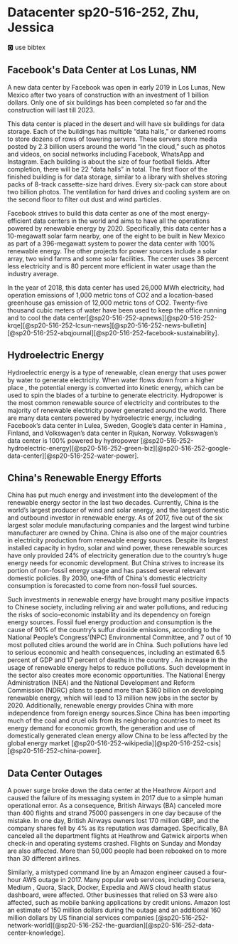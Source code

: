 # Datacenter sp20-516-252, Zhu, Jessica

:o2: use bibtex

## Facebook's Data Center at Los Lunas, NM 
 
A new data center by Facebook was open in early 2019 in Los Lunas, New Mexico after two years of construction with an investment of 1 billion dollars. Only one of six buildings has been completed so far and the construction will last till 2023.

This data center is placed in the desert and will have six buildings for data storage. Each of the buildings has multiple “data halls,” or darkened rooms to store dozens of rows of towering servers. These servers store media posted by 2.3 billion users around the world “in the cloud,” such as photos and videos, on social networks including Facebook, WhatsApp and Instagram. Each building is about the size of four football fields. After completion, there will be 22 “data halls” in total. The first floor of the finished building is for data storage, similar to a library with shelves storing packs of 8-track cassette-size hard drives. Every six-pack can store about two billion photos. The ventilation for hard drives and cooling system are on the second floor to filter out dust and wind particles.

Facebook strives to build this data center as one of the most energy-efficient data centers in the world and aims to have all the operations powered by renewable energy by 2020. Specifically, this data center has a 10-megawatt solar farm nearby, one of the eight to be built in New Mexico as part of a 396-megawatt system to power the data center with 100% renewable energy. The other projects for power sources include a solar array, two wind farms and some solar facilities. The center uses 38 percent less electricity and is 80 percent more efficient in water usage than the industry average.

In the year of 2018, this data center has used 26,000 MWh electricity, had
 operation emissions of 1,000 metric tons of CO2 and a location-based
  greenhouse gas emission of 12,000 metric tons of CO2. Twenty-five thousand
   cubic meters of water have been used to keep the office running and to
    cool the data center[@sp20-516-252-apnews][@sp20-516-252-krqe][@sp20-516-252-lcsun-news][@sp20-516-252-news-bulletin][@sp20-516-252-abqjournal][@sp20-516-252-facebook-sustainability].

## Hydroelectric Energy

Hydroelectric energy is a type of renewable, clean energy that uses power by
 water to generate electricity. When water flows down from a higher place
 , the potential energy is converted into kinetic energy, which can be used
  to spin the blades of a turbine to generate electricity. Hydropower is the
   most common renewable source of electricity and contributes to the
    majority of renewable electricity power generated around the world. There
     are many data centers powered by hydroelectric energy, including
      Facebook’s data center in Lulea, Sweden, Google’s data center in Hamina
      , Finland, and Volkswagen’s data center in Rjukan, Norway. Volkswagen’s
       data center is 100% powered by hydropower [@sp20-516-252-hydroelectric-energy][@sp20-516-252-green-biz][@sp20-516-252-google-data-center][@sp20-516-252-water-power].

## China's Renewable Energy Efforts

China has put much energy and investment into the development of the renewable energy sector in the last two decades. Currently, China is the world’s largest producer of wind and solar energy, and the largest domestic and outbound investor in renewable energy. As of 2017, five out of the six largest solar module manufacturing companies and the largest wind turbine manufacturer are owned by China. China is also one of the major countries in electricity production from renewable energy sources. Despite its largest installed capacity in hydro, solar and wind power, these renewable sources have only provided 24% of electricity generation due to the country’s huge energy needs for economic development. But China strives to increase its portion of non-fossil energy usage and has passed several relevant domestic policies.
By 2030, one-fifth of China's domestic electricity consumption is forecasted to come from non-fossil fuel sources.

Such investments in renewable energy have brought many positive impacts to
 Chinese society, including reliving air and water pollutions, and reducing
  the risks of socio-economic instability and its dependency on foreign
   energy sources. Fossil fuel energy production and consumption is the cause
    of 90% of the country’s sulfur dioxide emissions, according to the
     National People’s Congress’(NPC) Environmental Committee, and 7 out of
      10 most polluted cities around the world are in China. Such pollutions
       have led to serious economic and health consequences, including an
        estimated 6.5 percent of GDP and 17 percent of deaths in the country
        . An increase in the usage of renewable energy helps to reduce
         pollutions. Such development in the sector also creates more economic opportunities. The National Energy Administration (NEA) and the National Development and Reform Commission (NDRC) plans to spend more than $360 billion on developing renewable energy, which will lead to 13 million new jobs in the sector by 2020. Additionally, renewable energy provides China with more independence from foreign energy sources.Since China has been importing much of the coal and cruel oils from its neighboring countries to meet its energy demand for economic growth, the generation and use of domestically generated clean energy allow China to be less affected by the global energy market [@sp20-516-252-wikipedia][@sp20-516-252-csis][@sp20-516-252-china-power].

## Data Center Outages

A power surge broke down the data center at the Heathrow Airport and caused the failure of its messaging system in 2017 due to a simple human operational error. As a consequence, British Airways (BA) canceled more than 400 flights and strand 75000 passengers in one day because of the mistake. In one day, British Airways owners lost 170 million GBP, and the company shares fell by 4% as its reputation was damaged. Specifically, BA canceled all the department flights at Heathrow and Gatwick airports when check-in and operating systems crashed. Flights on Sunday and Monday are also affected. More than 50,000 people had been rebooked on to more than 30 different airlines.

Similarly, a mistyped command line by an Amazon engineer caused a four-hour
 AWS outage in 2017. Many popular web services, including Coursera, Medium
 , Quora, Slack, Docker, Expedia and AWS cloud health status dashboard, were
  affected. Other businesses that relied on S3 were also affected, such as
   mobile banking applications by credit unions. Amazon lost an estimate of
    150 million dollars during the outage and an additional 160 million
     dollars by US financial services companies [@sp20-516-252-network-world][@sp20-516-252-the-guardian][@sp20-516-252-data-center-knowledge].
